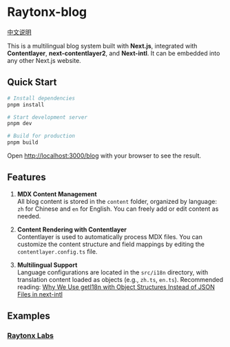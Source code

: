 # Raytonx-blog

[中文说明](./README-zh.md)

This is a multilingual blog system built with **Next.js**, integrated with **Contentlayer**, **next-contentlayer2**, and **Next-intl**. It can be embedded into any other Next.js website.

## Quick Start

```bash
# Install dependencies
pnpm install

# Start development server
pnpm dev

# Build for production
pnpm build
```

Open [http://localhost:3000/blog](http://localhost:3000/blog) with your browser to see the result.

## Features

1. **MDX Content Management**  
   All blog content is stored in the `content` folder, organized by language: `zh` for Chinese and `en` for English. You can freely add or edit content as needed.

2. **Content Rendering with Contentlayer**  
   Contentlayer is used to automatically process MDX files. You can customize the content structure and field mappings by editing the `contentlayer.config.ts` file.

3. **Multilingual Support**  
   Language configurations are located in the `src/i18n` directory, with translation content loaded as objects (e.g., `zh.ts`, `en.ts`). Recommended reading: [Why We Use getI18n with Object Structures Instead of JSON Files in next-intl](https://www.raytonx.com/en/blog/next-intl-geti18n-vs-json)

## Examples

### [Raytonx Labs](https://raytonx.com/en/blog)
